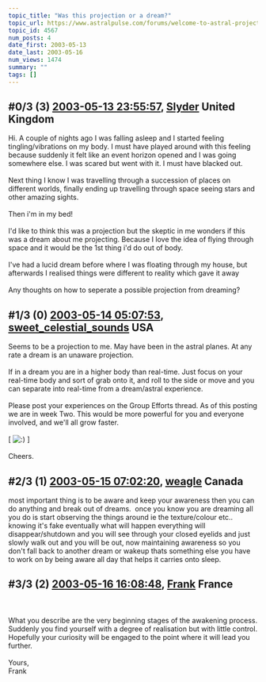 ```yaml
---
topic_title: "Was this projection or a dream?"
topic_url: https://www.astralpulse.com/forums/welcome-to-astral-projection-experiences!/was-this-projection-or-a-dream
topic_id: 4567
num_posts: 4
date_first: 2003-05-13
date_last: 2003-05-16
num_views: 1474
summary: ""
tags: []
---
```


## \#0/3 (3) [2003-05-13 23:55:57](https://www.astralpulse.com/forums/index.php?msg=120268), [Slyder](https://www.astralpulse.com/forums/profile/?u=2057) United Kingdom ##
<section>
Hi. A couple of nights ago I was falling asleep and I started feeling tingling/vibrations on my body. I must have played around with this feeling because suddenly it felt like an event horizon opened and I was going somewhere else. I was scared but went with it. I must have blacked out.
<br>
<br>
Next thing I know I was travelling through a succession of places on different worlds, finally ending up travelling through space seeing stars and other amazing sights.
<br>
<br>
Then i'm in my bed!
<br>
<br>
I'd like to think this was a projection but the skeptic in me wonders if this was a dream about me projecting. Because I love the idea of flying through space and it would be the 1st thing i'd do out of body.
<br>
<br>
I've had a lucid dream before where I was floating through my house, but afterwards I realised things were different to reality which gave it away
<br>
<br>
Any thoughts on how to seperate a possible projection from dreaming?
</section>

## \#1/3 (0) [2003-05-14 05:07:53](https://www.astralpulse.com/forums/index.php?msg=31268), [sweet_celestial_sounds](https://www.astralpulse.com/forums/profile/?u=1975) USA ##
<section>
Seems to be a projection to me. May have been in the astral planes. At any rate a dream is an unaware projection.
<br>
<br>
If in a dream you are in a higher body than real-time. Just focus on your real-time body and sort of grab onto it, and roll to the side or move and you can separate into real-time from a dream/astral experience.
<br>
<br>
Please post your experiences on the Group Efforts thread. As of this posting we are in week Two. This would be more powerful for you and everyone involved, and we'll all grow faster.
<br>
<br>
[
<img alt=":)" class="smiley" src="https://www.astralpulse.com/forums/Smileys/fugue/smiley.png" title="Smiley"/>
]
<br>
<br>
Cheers.
</section>

## \#2/3 (1) [2003-05-15 07:02:20](https://www.astralpulse.com/forums/index.php?msg=31361), [weagle](https://www.astralpulse.com/forums/profile/?u=538) Canada ##
<section>
most important thing is to be aware and keep your awareness then you can do anything and break out of dreams.  once you know you are dreaming all you do is start observing the things around ie the texture/colour etc.. knowing it's fake eventually what will happen everything will disappear/shutdown and you will see through your closed eyelids and just slowly walk out and you will be out, now maintaining awareness so you don't fall back to another dream or wakeup thats something else you have to work on by being aware all day that helps it carries onto sleep.
</section>

## \#3/3 (2) [2003-05-16 16:08:48](https://www.astralpulse.com/forums/index.php?msg=31463), [Frank](https://www.astralpulse.com/forums/profile/?u=359) France ##
<section>
<br>
<br>
What you describe are the very beginning stages of the awakening process. Suddenly you find yourself with a degree of realisation but with little control. Hopefully your curiosity will be engaged to the point where it will lead you further.
<br>
<br>
Yours,
<br>
Frank
<br>
<br>
<br>
</section>